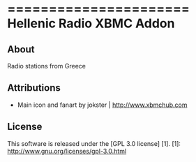 ======================
Hellenic Radio XBMC Addon
======================

About
-----
Radio stations from Greece


Attributions
---------------------
- Main icon and fanart by jokster | http://www.xbmchub.com


License
-------
This software is released under the [GPL 3.0 license] [1].
[1]: http://www.gnu.org/licenses/gpl-3.0.html